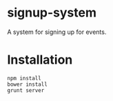 signup-system
=============

A system for signing up for events.

Installation
=============
    npm install
    bower install
    grunt server